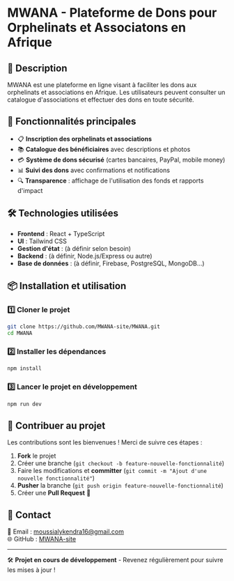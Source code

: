 # MWANA - Plateforme de Dons pour Orphelinats et Associatons en Afrique

## 📌 Description
MWANA est une plateforme en ligne visant à faciliter les dons aux orphelinats et associations en Afrique. Les utilisateurs peuvent consulter un catalogue d'associations et effectuer des dons en toute sécurité.

## 🚀 Fonctionnalités principales
- 📋 **Inscription des orphelinats et associations**
- 📚 **Catalogue des bénéficiaires** avec descriptions et photos
- 💳 **Système de dons sécurisé** (cartes bancaires, PayPal, mobile money)
- 📊 **Suivi des dons** avec confirmations et notifications
- 🔍 **Transparence** : affichage de l'utilisation des fonds et rapports d'impact

## 🛠️ Technologies utilisées
- **Frontend** : React + TypeScript
- **UI** : Tailwind CSS
- **Gestion d'état** : (à définir selon besoin)
- **Backend** : (à définir, Node.js/Express ou autre)
- **Base de données** : (à définir, Firebase, PostgreSQL, MongoDB...)

## 📦 Installation et utilisation
### 1️⃣ Cloner le projet
```bash
git clone https://github.com/MWANA-site/MWANA.git
cd MWANA
```

### 2️⃣ Installer les dépendances
```bash
npm install
```

### 3️⃣ Lancer le projet en développement
```bash
npm run dev
```

## 📜 Contribuer au projet
Les contributions sont les bienvenues ! Merci de suivre ces étapes :
1. **Fork** le projet
2. Créer une branche (`git checkout -b feature-nouvelle-fonctionnalité`)
3. Faire les modifications et **committer** (`git commit -m "Ajout d'une nouvelle fonctionnalité"`)
4. **Pusher** la branche (`git push origin feature-nouvelle-fonctionnalité`)
5. Créer une **Pull Request** 🚀

## 📧 Contact
📩 Email : [moussialykendra16@gmail.com](mailto:moussialykendra16@gmail.com)  
🌐 GitHub : [MWANA-site](https://github.com/MWANA-site/MWANA)

---
🛠 **Projet en cours de développement** - Revenez régulièrement pour suivre les mises à jour !
